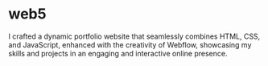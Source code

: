 # web5
I crafted a dynamic portfolio website that seamlessly combines HTML, CSS, and JavaScript, enhanced with the creativity of Webflow, showcasing my skills and projects in an engaging and interactive online presence.
